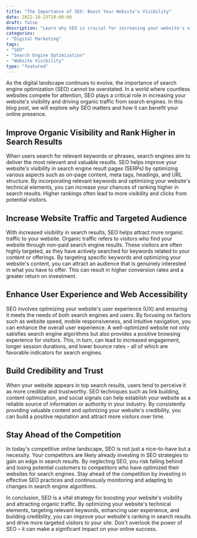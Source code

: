 ```yaml
---
title: "The Importance of SEO: Boost Your Website's Visibility"
date: 2022-10-25T10:00:00
draft: false
description: "Learn why SEO is crucial for increasing your website's visibility in search engine results."
categories:
- "Digital Marketing"
tags:
- "SEO"
- "Search Engine Optimization"
- "Website Visibility"
type: "featured"
---
```


As the digital landscape continues to evolve, the importance of search engine optimization (SEO) cannot be overstated. In a world where countless websites compete for attention, SEO plays a critical role in increasing your website's visibility and driving organic traffic from search engines. In this blog post, we will explore why SEO matters and how it can benefit your online presence.

## Improve Organic Visibility and Rank Higher in Search Results

When users search for relevant keywords or phrases, search engines aim to deliver the most relevant and valuable results. SEO helps improve your website's visibility in search engine result pages (SERPs) by optimizing various aspects such as on-page content, meta tags, headings, and URL structure. By incorporating relevant keywords and optimizing your website's technical elements, you can increase your chances of ranking higher in search results. Higher rankings often lead to more visibility and clicks from potential visitors.

## Increase Website Traffic and Targeted Audience

With increased visibility in search results, SEO helps attract more organic traffic to your website. Organic traffic refers to visitors who find your website through non-paid search engine results. These visitors are often highly targeted, as they have actively searched for keywords related to your content or offerings. By targeting specific keywords and optimizing your website's content, you can attract an audience that is genuinely interested in what you have to offer. This can result in higher conversion rates and a greater return on investment.

## Enhance User Experience and Web Accessibility

SEO involves optimizing your website's user experience (UX) and ensuring it meets the needs of both search engines and users. By focusing on factors such as website speed, mobile responsiveness, and intuitive navigation, you can enhance the overall user experience. A well-optimized website not only satisfies search engine algorithms but also provides a positive browsing experience for visitors. This, in turn, can lead to increased engagement, longer session durations, and lower bounce rates – all of which are favorable indicators for search engines.

## Build Credibility and Trust

When your website appears in top search results, users tend to perceive it as more credible and trustworthy. SEO techniques such as link building, content optimization, and social signals can help establish your website as a reliable source of information or authority in your industry. By consistently providing valuable content and optimizing your website's credibility, you can build a positive reputation and attract more visitors over time.

## Stay Ahead of the Competition

In today's competitive online landscape, SEO is not just a nice-to-have but a necessity. Your competitors are likely already investing in SEO strategies to gain an edge in search results. By neglecting SEO, you risk falling behind and losing potential customers to competitors who have optimized their websites for search engines. Stay ahead of the competition by investing in effective SEO practices and continuously monitoring and adapting to changes in search engine algorithms.

In conclusion, SEO is a vital strategy for boosting your website's visibility and attracting organic traffic. By optimizing your website's technical elements, targeting relevant keywords, enhancing user experience, and building credibility, you can improve your website's ranking in search results and drive more targeted visitors to your site. Don't overlook the power of SEO – it can make a significant impact on your online success.
